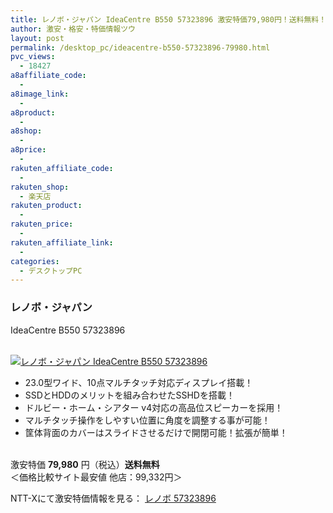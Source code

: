 ```yaml
---
title: レノボ・ジャパン IdeaCentre B550 57323896 激安特価79,980円！送料無料！
author: 激安・格安・特価情報ツウ
layout: post
permalink: /desktop_pc/ideacentre-b550-57323896-79980.html
pvc_views:
  - 18427
a8affiliate_code:
  - 
a8image_link:
  - 
a8product:
  - 
a8shop:
  - 
a8price:
  - 
rakuten_affiliate_code:
  - 
rakuten_shop:
  - 楽天店
rakuten_product:
  - 
rakuten_price:
  - 
rakuten_affiliate_link:
  - 
categories:
  - デスクトップPC
---
```

### レノボ・ジャパン  
IdeaCentre B550 57323896

<div class="img-bg2 img_L">
  <a href="http://px.a8.net/svt/ejp?a8mat=ZYP6S+8IMA3E+S1Q+BWGDT&#038;a8ejpredirect=http://nttxstore.jp/_II_LN14615087" target="_blank"><br /> <img border="0" alt="レノボ・ジャパン IdeaCentre B550 57323896" src="http://i2.wp.com/image.nttxstore.jp/l2_images/L/LN/LN14615087.jpg?w=120" data-recalc-dims="1" /></a>
</div>

<!--more-->

  * 23.0型ワイド、10点マルチタッチ対応ディスプレイ搭載！
  * SSDとHDDのメリットを組み合わせたSSHDを搭載！
  * ドルビー・ホーム・シアター v4対応の高品位スピーカーを採用！
  * マルチタッチ操作をしやすい位置に角度を調整する事が可能！
  * 筐体背面のカバーはスライドさせるだけで開閉可能！拡張が簡単！

<br clear="all" />激安特価 <span class="tokka-price"><strong>79,980</strong></span> 円（税込）**送料無料**  
＜価格比較サイト最安値 他店：99,332円＞  
  
NTT-Xにて激安特価情報を見る： <span class="fs150p"><a href="http://px.a8.net/svt/ejp?a8mat=ZYP6S+8IMA3E+S1Q+BWGDT&#038;a8ejpredirect=http://nttxstore.jp/_II_LN14615087" target="_blank">レノボ 57323896</a></span>